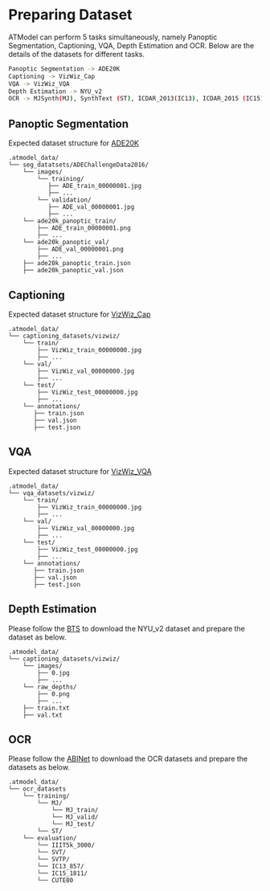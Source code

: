 # Preparing Dataset

ATModel can perform 5 tasks simultaneously, namely Panoptic Segmentation, Captioning, VQA, Depth Estimation and OCR.
Below are the details of the datasets for different tasks.

```sh
Panoptic Segmentation -> ADE20K
Captioning -> VizWiz_Cap
VQA -> VizWiz_VQA
Depth Estimation -> NYU_v2
OCR -> MJSynth(MJ), SynthText (ST), ICDAR_2013(IC13), ICDAR_2015 (IC15), IIIT5K-Words (IIIT5K), Street View Text (SVT), Street ViewText-Perspective (SVTP), CUTE80(CUTE)
```


## Panoptic Segmentation 
Expected dataset structure for [ADE20K](http://sceneparsing.csail.mit.edu/)
```
.atmodel_data/
└── seg_datatsets/ADEChallengeData2016/
    └── images/
        └── training/
           ├── ADE_train_00000001.jpg
           ├── ...
        └── validation/
           ├── ADE_val_00000001.jpg 
           ├── ...
    └── ade20k_panoptic_train/
        ├── ADE_train_00000001.png 
        ├── ...
    └── ade20k_panoptic_val/
        ├── ADE_val_00000001.png 
        ├── ...
    ├── ade20k_panoptic_train.json
    ├── ade20k_panoptic_val.json
```

## Captioning
Expected dataset structure for [VizWiz_Cap](https://vizwiz.org/tasks-and-datasets/image-captioning/)
```
.atmodel_data/
└── captioning_datasets/vizwiz/
    └── train/
        ├── VizWiz_train_00000000.jpg
        ├── ...
    └── val/
        ├── VizWiz_val_00000000.jpg
        ├── ...
    └── test/
        ├── VizWiz_test_00000000.jpg
        ├── ...
    └── annotations/
       ├── train.json
       ├── val.json
       ├── test.json
```

## VQA
Expected dataset structure for [VizWiz_VQA](https://vizwiz.org/tasks-and-datasets/vqa/)
```
.atmodel_data/
└── vqa_datasets/vizwiz/
    └── train/
        ├── VizWiz_train_00000000.jpg
        ├── ...
    └── val/
        ├── VizWiz_val_00000000.jpg
        ├── ...
    └── test/
        ├── VizWiz_test_00000000.jpg
        ├── ...
    └── annotations/
       ├── train.json
       ├── val.json
       ├── test.json
```

## Depth Estimation
Please follow the [BTS](https://github.com/cleinc/bts/tree/master/pytorch) to download the NYU_v2 dataset and prepare the dataset as below.
```
.atmodel_data/
└── captioning_datasets/vizwiz/
    └── images/
        ├── 0.jpg
        ├── ...
    └── raw_depths/
        ├── 0.png
        ├── ...
    ├── train.txt
    ├── val.txt
```

## OCR
Please follow the [ABINet](https://github.com/FangShancheng/ABINet) to download the OCR datasets and prepare the datasets as below.
```
.atmodel_data/
└── ocr_datasets
    └── training/
        └── MJ/
            └── MJ_train/
            └── MJ_valid/
            └── MJ_test/
        └── ST/
    └── evaluation/
        └── IIIT5k_3000/
        └── SVT/
        └── SVTP/
        └── IC13_857/
        └── IC15_1811/
        └── CUTE80
```



